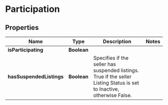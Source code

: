 # Participation

## Properties
Name | Type | Description | Notes
------------ | ------------- | ------------- | -------------
**isParticipating** | **Boolean** |  | 
**hasSuspendedListings** | **Boolean** | Specifies if the seller has suspended listings. True if the seller Listing Status is set to Inactive, otherwise False. | 
